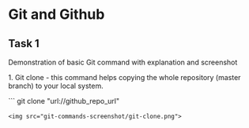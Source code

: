 <h1> Git and Github </h1>

<h2> Task 1</h2>
<p>Demonstration of basic Git command with explanation and screenshot</p>
<p>1. Git clone - this command helps copying the whole repository (master branch) to your local system.</p>
```
git clone "url://github_repo_url"

```
<img src="git-commands-screenshot/git-clone.png">